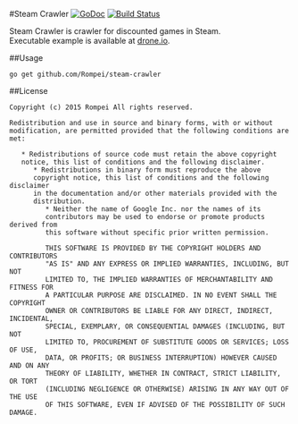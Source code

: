 #Steam Crawler
[![GoDoc](https://godoc.org/github.com/Rompei/steam-crawler?status.png)](https://godoc.org/github.com/Rompei/steam-crawler)
[![Build Status](https://drone.io/github.com/Rompei/steam-crawler/status.png)](https://drone.io/github.com/Rompei/steam-crawler/latest)

Steam Crawler is crawler for discounted games in Steam.  
Executable example is available at [drone.io](https://drone.io/github.com/Rompei/steam-crawler/files).


##Usage

```
go get github.com/Rompei/steam-crawler
```

##License

```
Copyright (c) 2015 Rompei All rights reserved.

Redistribution and use in source and binary forms, with or without
modification, are permitted provided that the following conditions are
met:

   * Redistributions of source code must retain the above copyright
   notice, this list of conditions and the following disclaimer.
      * Redistributions in binary form must reproduce the above
      copyright notice, this list of conditions and the following disclaimer
      in the documentation and/or other materials provided with the
      distribution.
         * Neither the name of Google Inc. nor the names of its
         contributors may be used to endorse or promote products derived from
         this software without specific prior written permission.

         THIS SOFTWARE IS PROVIDED BY THE COPYRIGHT HOLDERS AND CONTRIBUTORS
         "AS IS" AND ANY EXPRESS OR IMPLIED WARRANTIES, INCLUDING, BUT NOT
         LIMITED TO, THE IMPLIED WARRANTIES OF MERCHANTABILITY AND FITNESS FOR
         A PARTICULAR PURPOSE ARE DISCLAIMED. IN NO EVENT SHALL THE COPYRIGHT
         OWNER OR CONTRIBUTORS BE LIABLE FOR ANY DIRECT, INDIRECT, INCIDENTAL,
         SPECIAL, EXEMPLARY, OR CONSEQUENTIAL DAMAGES (INCLUDING, BUT NOT
         LIMITED TO, PROCUREMENT OF SUBSTITUTE GOODS OR SERVICES; LOSS OF USE,
         DATA, OR PROFITS; OR BUSINESS INTERRUPTION) HOWEVER CAUSED AND ON ANY
         THEORY OF LIABILITY, WHETHER IN CONTRACT, STRICT LIABILITY, OR TORT
         (INCLUDING NEGLIGENCE OR OTHERWISE) ARISING IN ANY WAY OUT OF THE USE
         OF THIS SOFTWARE, EVEN IF ADVISED OF THE POSSIBILITY OF SUCH DAMAGE.
```
